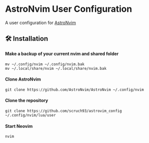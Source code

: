# AstroNvim User Configuration 

A user configuration for [AstroNvim](https://github.com/AstroNvim/AstroNvim)

## 🛠️ Installation

#### Make a backup of your current nvim and shared folder

```shell
mv ~/.config/nvim ~/.config/nvim.bak
mv ~/.local/share/nvim ~/.local/share/nvim.bak
```

#### Clone AstroNvim

```shell
git clone https://github.com/AstroNvim/AstroNvim ~/.config/nvim
```


#### Clone the repository

```shell
git clone https://github.com/scruch93/astrovim_config ~/.config/nvim/lua/user
```

#### Start Neovim

```shell
nvim
```
